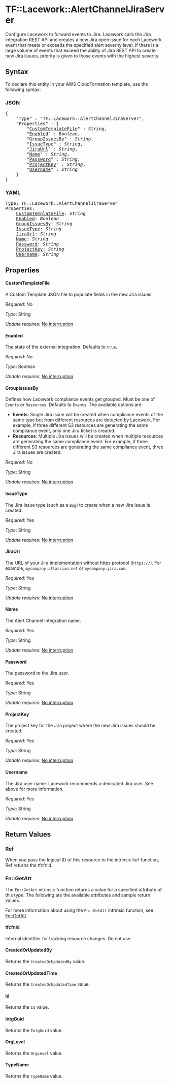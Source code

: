 # TF::Lacework::AlertChannelJiraServer

Configure Lacework to forward events to Jira. Lacework calls the Jira integration REST API and creates a new Jira open issue for each Lacework event that meets or exceeds the specified alert severity level. If there is a large volume of events that exceed the ability of Jira REST API to create new Jira issues, priority is given to those events with the highest severity.

## Syntax

To declare this entity in your AWS CloudFormation template, use the following syntax:

### JSON

<pre>
{
    "Type" : "TF::Lacework::AlertChannelJiraServer",
    "Properties" : {
        "<a href="#customtemplatefile" title="CustomTemplateFile">CustomTemplateFile</a>" : <i>String</i>,
        "<a href="#enabled" title="Enabled">Enabled</a>" : <i>Boolean</i>,
        "<a href="#groupissuesby" title="GroupIssuesBy">GroupIssuesBy</a>" : <i>String</i>,
        "<a href="#issuetype" title="IssueType">IssueType</a>" : <i>String</i>,
        "<a href="#jiraurl" title="JiraUrl">JiraUrl</a>" : <i>String</i>,
        "<a href="#name" title="Name">Name</a>" : <i>String</i>,
        "<a href="#password" title="Password">Password</a>" : <i>String</i>,
        "<a href="#projectkey" title="ProjectKey">ProjectKey</a>" : <i>String</i>,
        "<a href="#username" title="Username">Username</a>" : <i>String</i>
    }
}
</pre>

### YAML

<pre>
Type: TF::Lacework::AlertChannelJiraServer
Properties:
    <a href="#customtemplatefile" title="CustomTemplateFile">CustomTemplateFile</a>: <i>String</i>
    <a href="#enabled" title="Enabled">Enabled</a>: <i>Boolean</i>
    <a href="#groupissuesby" title="GroupIssuesBy">GroupIssuesBy</a>: <i>String</i>
    <a href="#issuetype" title="IssueType">IssueType</a>: <i>String</i>
    <a href="#jiraurl" title="JiraUrl">JiraUrl</a>: <i>String</i>
    <a href="#name" title="Name">Name</a>: <i>String</i>
    <a href="#password" title="Password">Password</a>: <i>String</i>
    <a href="#projectkey" title="ProjectKey">ProjectKey</a>: <i>String</i>
    <a href="#username" title="Username">Username</a>: <i>String</i>
</pre>

## Properties

#### CustomTemplateFile

A Custom Template JSON file to populate fields in the new Jira issues.

_Required_: No

_Type_: String

_Update requires_: [No interruption](https://docs.aws.amazon.com/AWSCloudFormation/latest/UserGuide/using-cfn-updating-stacks-update-behaviors.html#update-no-interrupt)

#### Enabled

The state of the external integration. Defaults to `true`.

_Required_: No

_Type_: Boolean

_Update requires_: [No interruption](https://docs.aws.amazon.com/AWSCloudFormation/latest/UserGuide/using-cfn-updating-stacks-update-behaviors.html#update-no-interrupt)

#### GroupIssuesBy

Defines how Lacework compliance events get grouped. Must be one of `Events` or `Resources`. Defaults to `Events`.
The available options are:
* **Events**:	Single Jira issue will be created when compliance events of the same type but from different resources are detected by Lacework. For example, if three different S3 resources are generating the same compliance event, only one Jira ticket is created.
* **Resources**: Multiple Jira issues will be created when multiple resources are generating the same compliance event. For example, if three different S3 resources are generating the same compliance event, three Jira issues are created.

_Required_: No

_Type_: String

_Update requires_: [No interruption](https://docs.aws.amazon.com/AWSCloudFormation/latest/UserGuide/using-cfn-updating-stacks-update-behaviors.html#update-no-interrupt)

#### IssueType

The Jira Issue type (such as a `Bug`) to create when a new Jira issue is created.

_Required_: Yes

_Type_: String

_Update requires_: [No interruption](https://docs.aws.amazon.com/AWSCloudFormation/latest/UserGuide/using-cfn-updating-stacks-update-behaviors.html#update-no-interrupt)

#### JiraUrl

The URL of your Jira implementation without https protocol (`https://`). For example, `mycompany.atlassian.net` or `mycompany.jira.com`.

_Required_: Yes

_Type_: String

_Update requires_: [No interruption](https://docs.aws.amazon.com/AWSCloudFormation/latest/UserGuide/using-cfn-updating-stacks-update-behaviors.html#update-no-interrupt)

#### Name

The Alert Channel integration name.

_Required_: Yes

_Type_: String

_Update requires_: [No interruption](https://docs.aws.amazon.com/AWSCloudFormation/latest/UserGuide/using-cfn-updating-stacks-update-behaviors.html#update-no-interrupt)

#### Password

The password to the Jira user.

_Required_: Yes

_Type_: String

_Update requires_: [No interruption](https://docs.aws.amazon.com/AWSCloudFormation/latest/UserGuide/using-cfn-updating-stacks-update-behaviors.html#update-no-interrupt)

#### ProjectKey

The project key for the Jira project where the new Jira issues should be created.

_Required_: Yes

_Type_: String

_Update requires_: [No interruption](https://docs.aws.amazon.com/AWSCloudFormation/latest/UserGuide/using-cfn-updating-stacks-update-behaviors.html#update-no-interrupt)

#### Username

The Jira user name. Lacework recommends a dedicated Jira user. See above for more information.

_Required_: Yes

_Type_: String

_Update requires_: [No interruption](https://docs.aws.amazon.com/AWSCloudFormation/latest/UserGuide/using-cfn-updating-stacks-update-behaviors.html#update-no-interrupt)

## Return Values

### Ref

When you pass the logical ID of this resource to the intrinsic `Ref` function, Ref returns the tfcfnid.

### Fn::GetAtt

The `Fn::GetAtt` intrinsic function returns a value for a specified attribute of this type. The following are the available attributes and sample return values.

For more information about using the `Fn::GetAtt` intrinsic function, see [Fn::GetAtt](https://docs.aws.amazon.com/AWSCloudFormation/latest/UserGuide/intrinsic-function-reference-getatt.html).

#### tfcfnid

Internal identifier for tracking resource changes. Do not use.

#### CreatedOrUpdatedBy

Returns the <code>CreatedOrUpdatedBy</code> value.

#### CreatedOrUpdatedTime

Returns the <code>CreatedOrUpdatedTime</code> value.

#### Id

Returns the <code>Id</code> value.

#### IntgGuid

Returns the <code>IntgGuid</code> value.

#### OrgLevel

Returns the <code>OrgLevel</code> value.

#### TypeName

Returns the <code>TypeName</code> value.

